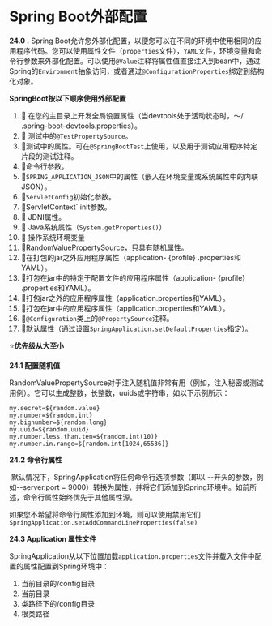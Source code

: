 # Spring Boot外部配置

**24.0 .**   Spring Boot允许您外部化配置，以便您可以在不同的环境中使用相同的应用程序代码。您可以使用属性文件（`properties`文件），`YAML`文件，环境变量和命令行参数来外部化配置。可以使用`@Value`注释将属性值直接注入到bean中，通过Spring的`Environment`抽象访问，或者通过`@ConfigurationProperties`绑定到结构化对象。

**SpringBoot按以下顺序使用外部配置**

1. :large_orange_diamond:  在您的主目录上开发全局设置属性（当devtools处于活动状态时，〜/ .spring-boot-devtools.properties）。
2. :large_orange_diamond: 测试中的`@TestPropertySource`。
3. :large_orange_diamond:测试中的属性。可在`@SpringBootTest`上使用，以及用于测试应用程序特定片段的测试注释。
4. :large_orange_diamond:命令行参数。
5. :large_orange_diamond:`SPRING_APPLICATION_JSON`中的属性（嵌入在环境变量或系统属性中的内联JSON）。
6. :large_orange_diamond:`ServletConfig`初始化参数。
7. :large_orange_diamond:ServletContext` init参数。
8. :large_orange_diamond: JDNI属性。
9. :large_orange_diamond: Java系统属性（`System.getProperties()`）
10. :large_orange_diamond: 操作系统环境变量
11. :large_orange_diamond:RandomValuePropertySource，只具有随机属性。
12. :large_orange_diamond:在打包的jar之外应用程序属性（application- {profile} .properties和YAML）。
13. :large_orange_diamond:打包在jar中的特定于配置文件的应用程序属性（application- {profile} .properties和YAML）。
14. :large_orange_diamond:打包jar之外的应用程序属性（application.properties和YAML）。
15. :large_orange_diamond:打包在jar中的应用程序属性（application.properties和YAML）。
16. :large_orange_diamond:`@Configuration`类上的`@PropertySource`注释。
17. :large_orange_diamond:默认属性（通过设置`SpringApplication.setDefaultProperties`指定）。       

:star:**优先级从大至小**

**24.1   配置随机值**   

RandomValuePropertySource对于注入随机值非常有用（例如，注入秘密或测试用例）。它可以生成整数，长整数，uuids或字符串，如以下示例所示：

````properties
my.secret=${random.value}
my.number=${random.int}
my.bignumber=${random.long}
my.uuid=${random.uuid}
my.number.less.than.ten=${random.int(10)}
my.number.in.range=${random.int[1024,65536]}
````

**24.2 命令行属性**

​	默认情况下，SpringApplication将任何命令行选项参数（即以 --开头的参数，例如--server.port = 9000）转换为属性，并将它们添加到Spring环境中。如前所述，命令行属性始终优先于其他属性源。

如果您不希望将命令行属性添加到环境，则可以使用禁用它们`SpringApplication.setAddCommandLineProperties(false)`

**24.3 Application 属性文件**

SpringApplication从以下位置加载`application.properties`文件并载入文件中配置的属性配置到Spring环境中：

1. 当前目录的/config目录
2. 当前目录
3. 类路径下的/config目录
4. 根类路径



